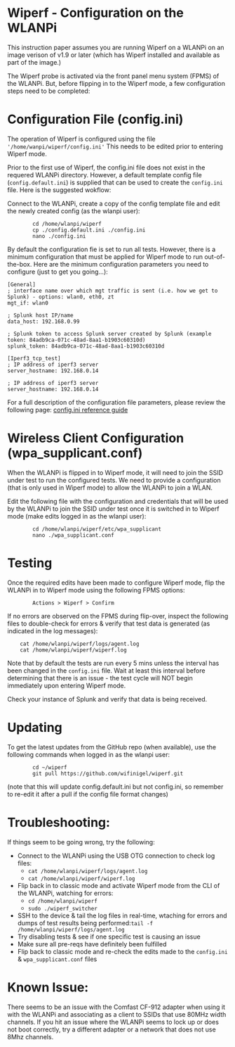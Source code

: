 # Wiperf - Configuration on the WLANPi

This instruction paper assumes you are running Wiperf on a WLANPi on an image verison of v1.9 or later (which has Wiperf installed and available as part of the image.)

The Wiperf probe is activated via the front panel menu system (FPMS) of the WLANPi. But, before flipping in to the Wiperf mode, a few configuration steps need to be completed:

# Configuration File (config.ini)

The operation of Wiperf is configured using the file `'/home/wanpi/wiperf/config.ini'` This needs to be edited prior to entering Wiperf mode.

Prior to the first use of Wiperf, the config.ini file does not exist in the requered WLANPi directory. However, a default template config file (`config.default.ini`) is supplied that can be used to create the `config.ini` file. Here is the suggested wokflow:

Connect to the WLANPi, create a copy of the config template file and edit the newly created config (as the wlanpi user):

```
        cd /home/wlanpi/wiperf
        cp ./config.default.ini ./config.ini
        nano ./config.ini
```

By default the configuration fie is set to run all tests. However, there is a minimum configuration that must be applied for Wiperf mode to run out-of-the-box. Here are the minimum configuration parameters you need to configure (just to get you going...):

```
[General]
; interface name over which mgt traffic is sent (i.e. how we get to Splunk) - options: wlan0, eth0, zt
mgt_if: wlan0

; Splunk host IP/name
data_host: 192.168.0.99

; Splunk token to access Splunk server created by Splunk (example token: 84adb9ca-071c-48ad-8aa1-b1903c60310d)
splunk_token: 84adb9ca-071c-48ad-8aa1-b1903c60310d

[Iperf3_tcp_test]
; IP address of iperf3 server
server_hostname: 192.168.0.14

; IP address of iperf3 server
server_hostname: 192.168.0.14
```

For a full description of the configuration file parameters, please review the following page: [config.ini reference guide](README_Config.ini.md)

# Wireless Client Configuration (wpa_supplicant.conf)

When the WLANPi is flipped in to Wiperf mode, it will need to join the SSID under test to run the configured tests. We need to provide a configuration (that is only used in Wiperf mode) to allow the WLANPi to join a WLAN.

Edit the following file with the configuration and credentials that will be used by the WLANPi to join the SSID under test once it is switched in to Wiperf mode (make edits logged in as the wlanpi user):

```
        cd /home/wlanpi/wiperf/etc/wpa_supplicant
        nano ./wpa_supplicant.conf
```

# Testing

Once the required edits have been made to configure Wiperf mode, flip the WLANPi in to Wiperf mode using the following FPMS options:

```
        Actions > Wiperf > Confirm
```

If no errors are observed on the FPMS during flip-over, inspect the following files to double-check for errors & verify that test data is generated (as indicated in the log messages):
```    
    cat /home/wlanpi/wiperf/logs/agent.log
    cat /home/wlanpi/wiperf/wiperf.log 
```
Note that by default the tests are run every 5 mins unless the interval has been changed in the `config.ini` file. Wait at least this interval before determining that there is an issue - the test cycle will NOT begin immediately upon entering Wiperf mode.

Check your instance of Splunk and verify that data is being received.

# Updating

To get the latest updates from the GitHub repo (when available), use the following commands when logged in as the wlanpi user:

```
        cd ~/wiperf
        git pull https://github.com/wifinigel/wiperf.git
```

(note that this will update config.default.ini but not config.ini, so remember to re-edit it after a pull if the config file format changes)

# Troubleshooting:

If things seem to be going wrong, try the following:

- Connect to the WLANPi using the USB OTG connection to check log files: 
    - `cat /home/wlanpi/wiperf/logs/agent.log`
    - `cat /home/wlanpi/wiperf/wiperf.log`
- Flip back in to classic mode and activate Wiperf mode from the CLI of the WLANPi, watching for errors:
    - `cd /home/wlanpi/wiperf`
    - `sudo ./wiperf_switcher`
- SSH to the device & tail the log files in real-time, wtaching for errors and dumps of test results being performed:`tail -f /home/wlanpi/wiperf/logs/agent.log`
- Try disabling tests & see if one specific test is causing an issue
- Make sure all pre-reqs have definitely been fulfilled
- Flip back to classic mode and re-check the edits made to the `config.ini` & `wpa_supplicant.conf` files

# Known Issue:

There seems to be an issue with the Comfast CF-912 adapter when using it with the WLANPi and associating as a client to SSIDs that use 80MHz width channels. If you hit an issue where the WLANPi seems to lock up or does not boot correctly, try a different adapter or a network that does not use 8Mhz channels.
  